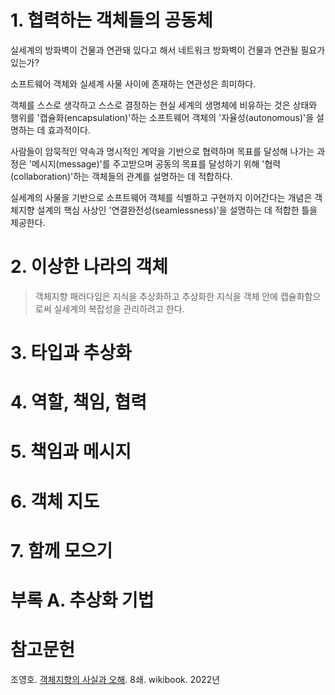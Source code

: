 # 1. 협력하는 객체들의 공동체

실세계의 방화벽이 건물과 연관돼 있다고 해서 네트워크 방화벽이 건물과 연관될 필요가 있는가?

소프트웨어 객체와 실세계 사물 사이에 존재하는 연관성은 희미하다.

객체를 스스로 생각하고 스스로 결정하는 현실 세계의 생명체에 비유하는 것은 상태와 행위를 '캡슐화(encapsulation)'하는 소프트웨어 객체의 '자율성(autonomous)'을 설명하는 데 효과적이다.

사람들이 암묵적인 약속과 명시적인 계약을 기반으로 협력하며 목표를 달성해 나가는 과정은 '메시지(message)'를 주고받으며 공동의 목표를 달성하기 위해 '협력(collaboration)'하는 객체들의 관계를 설명하는 데 적합하다.

실세계의 사물을 기반으로 소프트웨어 객체를 식별하고 구현까지 이어간다는 개념은 객체지향 설계의 핵심 사상인 '연결완전성(seamlessness)'을 설명하는 데 적합한 틀을 제공한다.

# 2. 이상한 나라의 객체

> 객체지향 패러다임은 지식을 추상화하고 추상화한 지식을 객체 안에 캡슐화함으로써 실세계의 복잡성을 관리하려고 한다.

# 3. 타입과 추상화

# 4. 역할, 책임, 협력

# 5. 책임과 메시지

# 6. 객체 지도

# 7. 함께 모으기

# 부록 A. 추상화 기법

# 참고문헌

조영호. [객체지향의 사실과 오해](https://product.kyobobook.co.kr/detail/S000001628109). 8쇄. wikibook. 2022년
